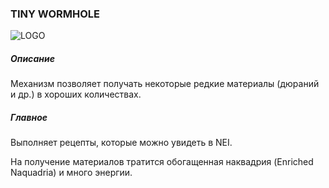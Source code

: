 ### TINY WORMHOLE

![LOGO](https://cdn.discordapp.com/attachments/916288528546144256/939505353505243136/wormhole.png)

##### Описание

Механизм позволяет получать некоторые редкие материалы (дюраний и др.) в хороших количествах.

##### Главное

Выполняет рецепты, которые можно увидеть в NEI.

На получение материалов тратится обогащенная наквадрия (Enriched Naquadria) и много энергии.
